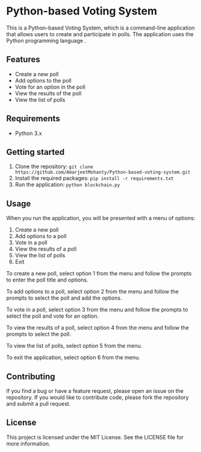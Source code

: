

# Python-based Voting System

This is a Python-based Voting System, which is a command-line application that allows users to create and participate in polls. The application uses the Python programming language .

## Features
* Create a new poll
* Add options to the poll
* Vote for an option in the poll
* View the results of the poll
* View the list of polls

## Requirements
* Python 3.x

## Getting started
1. Clone the repository: `git clone https://github.com/AmarjeetMohanty/Python-based-voting-system.git`
2. Install the required packages: `pip install -r requirements.txt`
3. Run the application: `python blockchain.py`

## Usage
When you run the application, you will be presented with a menu of options:

1. Create a new poll
2. Add options to a poll
3. Vote in a poll
4. View the results of a poll
5. View the list of polls
6. Exit

To create a new poll, select option 1 from the menu and follow the prompts to enter the poll title and options.

To add options to a poll, select option 2 from the menu and follow the prompts to select the poll and add the options.

To vote in a poll, select option 3 from the menu and follow the prompts to select the poll and vote for an option.

To view the results of a poll, select option 4 from the menu and follow the prompts to select the poll.

To view the list of polls, select option 5 from the menu.

To exit the application, select option 6 from the menu.

## Contributing
If you find a bug or have a feature request, please open an issue on the repository. If you would like to contribute code, please fork the repository and submit a pull request.

## License
This project is licensed under the MIT License. See the LICENSE file for more information.
